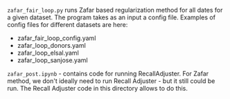 `zafar_fair_loop.py` runs Zafar based regularization method for all dates for a given dataset. The program takes as an input a config file. 
Examples of config files for different datasets are here:
- zafar_fair_loop_config.yaml
- zafar_loop_donors.yaml
- zafar_loop_elsal.yaml
- zafar_loop_sanjose.yaml

`zafar_post.ipynb` - contains code for running RecallAdjuster. For Zafar method, we don't ideally need to run Recall Adjuster - but it still could be run. 
The Recall Adjuster code in this directory allows to do this.
